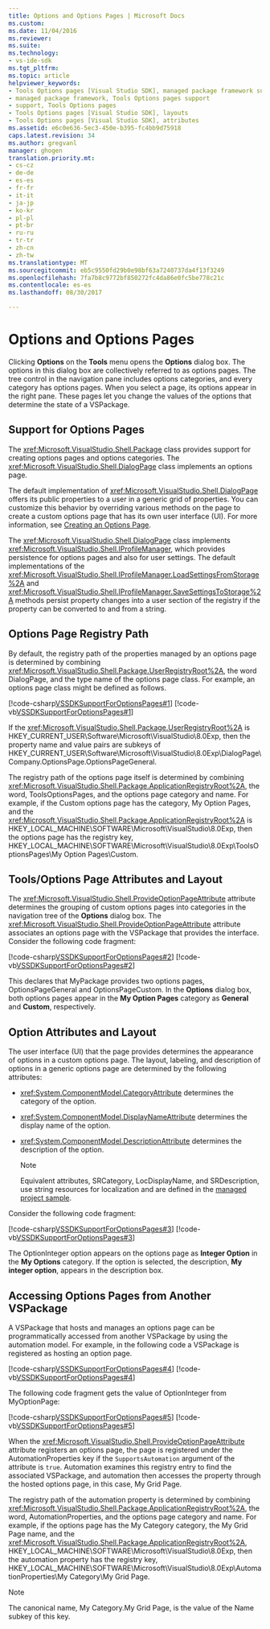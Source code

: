 ```yaml
---
title: Options and Options Pages | Microsoft Docs
ms.custom: 
ms.date: 11/04/2016
ms.reviewer: 
ms.suite: 
ms.technology:
- vs-ide-sdk
ms.tgt_pltfrm: 
ms.topic: article
helpviewer_keywords:
- Tools Options pages [Visual Studio SDK], managed package framework support
- managed package framework, Tools Options pages support
- support, Tools Options pages
- Tools Options pages [Visual Studio SDK], layouts
- Tools Options pages [Visual Studio SDK], attributes
ms.assetid: e6c0e636-5ec3-450e-b395-fc4bb9d75918
caps.latest.revision: 34
ms.author: gregvanl
manager: ghogen
translation.priority.mt:
- cs-cz
- de-de
- es-es
- fr-fr
- it-it
- ja-jp
- ko-kr
- pl-pl
- pt-br
- ru-ru
- tr-tr
- zh-cn
- zh-tw
ms.translationtype: MT
ms.sourcegitcommit: eb5c9550fd29b0e98bf63a7240737da4f13f3249
ms.openlocfilehash: 7fa7b8c9772bf850272fc4da86e0fc5be778c21c
ms.contentlocale: es-es
ms.lasthandoff: 08/30/2017

---
```

# <a name="options-and-options-pages"></a>Options and Options Pages
Clicking **Options** on the **Tools** menu opens the **Options** dialog box. The options in this dialog box are collectively referred to as options pages. The tree control in the navigation pane includes options categories, and every category has options pages. When you select a page, its options appear in the right pane. These pages let you change the values of the options that determine the state of a VSPackage.  
  
## <a name="support-for-options-pages"></a>Support for Options Pages  
 The <xref:Microsoft.VisualStudio.Shell.Package> class provides support for creating options pages and options categories. The <xref:Microsoft.VisualStudio.Shell.DialogPage> class implements an options page.  
  
 The default implementation of <xref:Microsoft.VisualStudio.Shell.DialogPage> offers its public properties to a user in a generic grid of properties. You can customize this behavior by overriding various methods on the page to create a custom options page that has its own user interface (UI). For more information, see [Creating an Options Page](../../extensibility/creating-an-options-page.md).  
  
 The <xref:Microsoft.VisualStudio.Shell.DialogPage> class implements <xref:Microsoft.VisualStudio.Shell.IProfileManager>, which provides persistence for options pages and also for user settings. The default implementations of the <xref:Microsoft.VisualStudio.Shell.IProfileManager.LoadSettingsFromStorage%2A> and <xref:Microsoft.VisualStudio.Shell.IProfileManager.SaveSettingsToStorage%2A> methods persist property changes into a user section of the registry if the property can be converted to and from a string.  
  
## <a name="options-page-registry-path"></a>Options Page Registry Path  
 By default, the registry path of the properties managed by an options page is determined by combining <xref:Microsoft.VisualStudio.Shell.Package.UserRegistryRoot%2A>, the word DialogPage, and the type name of the options page class. For example, an options page class might be defined as follows.  
  
 [!code-csharp[VSSDKSupportForOptionsPages#1](../../extensibility/internals/codesnippet/CSharp/options-and-options-pages_1.cs)] [!code-vb[VSSDKSupportForOptionsPages#1](../../extensibility/internals/codesnippet/VisualBasic/options-and-options-pages_1.vb)]  
  
 If the <xref:Microsoft.VisualStudio.Shell.Package.UserRegistryRoot%2A> is HKEY_CURRENT_USER\Software\Microsoft\VisualStudio\8.0Exp, then the property name and value pairs are subkeys of HKEY_CURRENT_USER\Software\Microsoft\VisualStudio\8.0Exp\DialogPage\Company.OptionsPage.OptionsPageGeneral.  
  
 The registry path of the options page itself is determined by combining <xref:Microsoft.VisualStudio.Shell.Package.ApplicationRegistryRoot%2A>, the word, ToolsOptionsPages, and the options page category and name. For example, if the Custom options page has the category, My Option Pages, and the <xref:Microsoft.VisualStudio.Shell.Package.ApplicationRegistryRoot%2A> is HKEY_LOCAL_MACHINE\SOFTWARE\Microsoft\VisualStudio\8.0Exp, then the options page has the registry key, HKEY_LOCAL_MACHINE\SOFTWARE\Microsoft\VisualStudio\8.0Exp\ToolsOptionsPages\My Option Pages\Custom.  
  
## <a name="toolsoptions-page-attributes-and-layout"></a>Tools/Options Page Attributes and Layout  
 The <xref:Microsoft.VisualStudio.Shell.ProvideOptionPageAttribute> attribute determines the grouping of custom options pages into categories in the navigation tree of the **Options** dialog box. The <xref:Microsoft.VisualStudio.Shell.ProvideOptionPageAttribute> attribute associates an options page with the VSPackage that provides the interface. Consider the following code fragment:  
  
 [!code-csharp[VSSDKSupportForOptionsPages#2](../../extensibility/internals/codesnippet/CSharp/options-and-options-pages_2.cs)] [!code-vb[VSSDKSupportForOptionsPages#2](../../extensibility/internals/codesnippet/VisualBasic/options-and-options-pages_2.vb)]  
  
 This declares that MyPackage provides two options pages, OptionsPageGeneral and OptionsPageCustom. In the **Options** dialog box, both options pages appear in the **My Option Pages** category as **General** and **Custom**, respectively.  
  
## <a name="option-attributes-and-layout"></a>Option Attributes and Layout  
 The user interface (UI) that the page provides determines the appearance of options in a custom options page. The layout, labeling, and description of options in a generic options page are determined by the following attributes:  
  
-   <xref:System.ComponentModel.CategoryAttribute> determines the category of the option.  
  
-   <xref:System.ComponentModel.DisplayNameAttribute> determines the display name of the option.  
  
-   <xref:System.ComponentModel.DescriptionAttribute> determines the description of the option.  
  
    > [!NOTE]
    >  Equivalent attributes, SRCategory, LocDisplayName, and SRDescription, use string resources for localization and are defined in the [managed project sample](http://go.microsoft.com/fwlink/?LinkId=122774).  
  
 Consider the following code fragment:  
  
 [!code-csharp[VSSDKSupportForOptionsPages#3](../../extensibility/internals/codesnippet/CSharp/options-and-options-pages_3.cs)] [!code-vb[VSSDKSupportForOptionsPages#3](../../extensibility/internals/codesnippet/VisualBasic/options-and-options-pages_3.vb)]  
  
 The OptionInteger option appears on the options page as **Integer Option** in the **My Options** category. If the option is selected, the description, **My integer option**, appears in the description box.  
  
## <a name="accessing-options-pages-from-another-vspackage"></a>Accessing Options Pages from Another VSPackage  
 A VSPackage that hosts and manages an options page can be programmatically accessed from another VSPackage by using the automation model. For example, in the following code a VSPackage is registered as hosting an option page.  
  
 [!code-csharp[VSSDKSupportForOptionsPages#4](../../extensibility/internals/codesnippet/CSharp/options-and-options-pages_4.cs)] [!code-vb[VSSDKSupportForOptionsPages#4](../../extensibility/internals/codesnippet/VisualBasic/options-and-options-pages_4.vb)]  
  
 The following code fragment gets the value of OptionInteger from MyOptionPage:  
  
 [!code-csharp[VSSDKSupportForOptionsPages#5](../../extensibility/internals/codesnippet/CSharp/options-and-options-pages_5.cs)] [!code-vb[VSSDKSupportForOptionsPages#5](../../extensibility/internals/codesnippet/VisualBasic/options-and-options-pages_5.vb)]  
  
 When the <xref:Microsoft.VisualStudio.Shell.ProvideOptionPageAttribute> attribute registers an options page, the page is registered under the AutomationProperties key if the `SupportsAutomation` argument of the attribute is `true`. Automation examines this registry entry to find the associated VSPackage, and automation then accesses the property through the hosted options page, in this case, My Grid Page.  
  
 The registry path of the automation property is determined by combining <xref:Microsoft.VisualStudio.Shell.Package.ApplicationRegistryRoot%2A>, the word, AutomationProperties, and the options page category and name. For example, if the options page has the My Category category, the My Grid Page name, and the <xref:Microsoft.VisualStudio.Shell.Package.ApplicationRegistryRoot%2A>, HKEY_LOCAL_MACHINE\SOFTWARE\Microsoft\VisualStudio\8.0Exp, then the automation property has the registry key, HKEY_LOCAL_MACHINE\SOFTWARE\Microsoft\VisualStudio\8.0Exp\AutomationProperties\My Category\My Grid Page.  
  
> [!NOTE]
>  The canonical name, My Category.My Grid Page, is the value of the Name subkey of this key.
